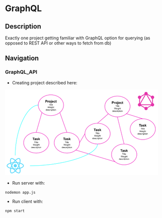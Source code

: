 # GraphQL

## Description

Exactly one project getting familiar with GraphQL option for querying (as opposed to REST API or other ways to fetch from db)

## Navigation

### GraphQL_API
- Creating project described here:

![project_overview](https://github.com/RLewis11769/holbertonschool-web_graphql/blob/main/GraphQL_API/graphql.png)
- Run server with:
```
nodemon app.js
```
- Run client with:
```
npm start
```
